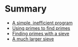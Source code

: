 # Summary

- [A simple, inefficient program](./chapter_1.md)
- [Using primes to find primes](./chapter_2.md)
- [Finding primes with a sieve](./chapter_3.md)
- [A much larger sieve](./chapter_4.md)
